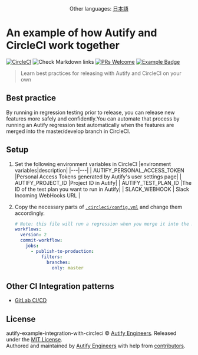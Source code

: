 [circleci-badge]: https://circleci.com/gh/autifyhq/autify-example-integration-with-circleci/tree/master.svg?style=svg
[circleci-link]:  https://circleci.com/gh/autifyhq/autify-example-integration-with-circleci/tree/master

[github-action-badge]: https://github.com/autifyhq/autify-example-integration-with-circleci/workflows/Check%20Markdown%20links/badge.svg

[pr-welcome-badge]: https://img.shields.io/badge/PRs-welcome-brightgreen.svg
[pr-welcome-link]:  http://makeapullrequest.com

[example-badge]: https://img.shields.io/badge/Autify-example-brightgreen
[example-link]:  https://github.com/search?utf8=%E2%9C%93&q=example%2Buser%3Aautifyhq&type=Repositories&ref=searchresults

<p align="center">Other languages: <a href="README-ja.md">日本語</a></p>

# An example of how Autify and CircleCI work together

 [![CircleCI][circleci-badge]][circleci-link] ![Check Markdown links][github-action-badge] [![PRs Welcome][pr-welcome-badge]][pr-welcome-link] [![Example Badge][example-badge]][example-link]

> Learn best practices for releasing with Autify and CircleCI on your own

## Best practice

By running in regression testing prior to release, you can release new features more safely and confidently.You can automate that process by running an Autify regression test automatically when the features are merged into the master/develop branch in CircleCI.

## Setup

1. Set the following environment variables in CircleCI
     |environment variables|description|
     |---|---|
     | AUTIFY_PERSONAL_ACCESS_TOKEN |Personal Access Tokens generated by Autify's user settings page|
     | AUTIFY_PROJECT_ID |Project ID in Autify|
     | AUTIFY_TEST_PLAN_ID |The ID of the test plan you want to run in Autify|
     | SLACK_WEBHOOK	| Slack Incoming WebHooks URL |

1. Copy the necessary parts of [`.circleci/config.yml`](.circleci/config.yml) and change them accordingly.

      ```yml
      # Note: this file will run a regression when you merge it into the master branch
      workflows:
        version: 2
        commit-workflow:
          jobs:
            - publish-to-production:
                filters:
                  branches:
                    only: master
      ```

## Other CI Integration patterns

- [GitLab CI/CD](https://gitlab.com/autifyhq/autify-example-integration-with-gitlabci)

## License

autify-example-integration-with-circleci © [Autify Engineers](https://github.com/autifyhq). Released under the [MIT License](LICENSE).<br/>
Authored and maintained by [Autify Engineers](https://github.com/autifyhq) with help from [contributors](https://github.com/autifyhq/autify-example-integration-with-circleci/graphs/contributors).

